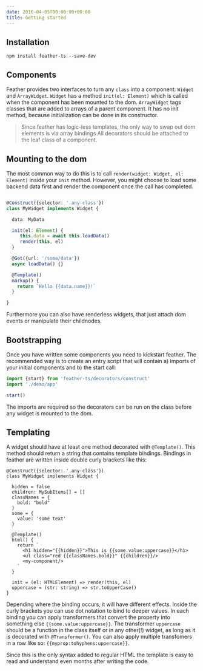 ```yaml
---
date: 2016-04-05T00:00:00+00:00
title: Getting started
---
```


## Installation

`npm install feather-ts --save-dev`

## Components

Feather provides two interfaces to turn any `class` into a component: `Widget` and `ArrayWidget`.
`Widget` has a method `init(el: Element)` which is called when the component has been mounted 
to the dom. `ArrayWidget` tags classes that are added to arrays of a parent component. It has no 
init method, because initialization can be done in its constructor.

> Since feather has logic-less templates, the only way to swap out dom elements is via array bindings
> All decorators should be attached to the leaf class of a component.

## Mounting to the dom

The most common way to do this is to call `render(widget: Widget, el: Element)` inside your `init`
method. However, you might choose to load some backend data first and render the component
once the call has completed. 

```typescript

@Construct({selector: '.any-class'})
class MyWidget implements Widget {

  data: MyData

  init(el: Element) {
     this.data = await this.loadData()
     render(this, el)
  } 

  @Get({url: '/some/data'})
  async loadData() {}

  @Template()
  markup() {
    return `Hello {{data.name}}!`
  }

}
```

Furthermore you can also have renderless widgets, that just attach dom events or manipulate their childnodes. 

## Bootstrapping

Once you have written some components you need to kickstart feather. The recommended way is to create
an entry script that will contain a) imports of your initial components and b) the start call:

```typescript
import {start} from 'feather-ts/decorators/construct'
import './demo/app'

start()
```

The imports are required so the decorators can be run on the class before any widget is mounted to the dom.

## Templating

A widget should have at least one method decorated with `@Template()`. This method should return a string that
contains template bindings. Bindings in feather are written inside double curly brackets like this:

```
@Construct({selector: '.any-class'})
class MyWidget implements Widget {

  hidden = false
  children: MySubItems[] = []
  classNames = {
    bold: "bold"
  }
  some = {
    value: 'some text'
  }

  @Template()
  html() {
    return `
      <h1 hidden="{{hidden}}">This is {{some.value:uppercase}}</h1>
      <ul class="red {{classNames.bold}}" {{children}}/>
      <my-component/>
    `
  }

  init = (el: HTMLElement) => render(this, el)
  uppercase = (str: string) => str.toUpperCase()
}

```

Depending where the binding occurs, it will have different effects. Inside the curly brackets you can use dot notation 
to bind to deeper values. In each binding you can apply transformers that convert the property into something else
`{{some.value:uppercase}}`. The transformer `uppercase` should be a function in the class itself
or in any other(!) widget, as long as it is decorated with `@Transformer()`. You can also apply multiple transfomers
in a row like so: ```{{myprop:tohyphens:uppercase}}```.

Since this is the only syntax added to regular HTML the template is easy to read and understand even months
after writing the code.
